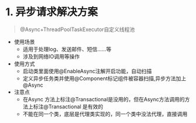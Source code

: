 
# 1. 异步请求解决方案

> @Async+ThreadPoolTaskExecutor⾃定义线程池

- 使⽤场景
	- 适⽤于处理log、发送邮件、短信……等
	- 涉及到⽹络IO调⽤等操作
- 使⽤⽅式
	- 启动类⾥⾯使⽤@EnableAsync注解开启功能，⾃动扫描
	- 定义异步任务类并使⽤@Component标记组件被容器扫描,异步⽅法加上@Async
- 注意点
	- 在Async ⽅法上标注@Transactional是没⽤的，但在Async⽅法调⽤的⽅法上标注@Transactional 是有效的
	- 不能在同一个类，底层是代理类实现的，同一个类中没法代理，直接调用